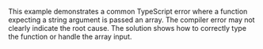 This example demonstrates a common TypeScript error where a function expecting a string argument is passed an array.  The compiler error may not clearly indicate the root cause. The solution shows how to correctly type the function or handle the array input.
